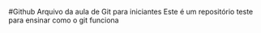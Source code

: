 #Github
Arquivo da aula de Git para iniciantes
Este é um repositório teste para ensinar como o git funciona